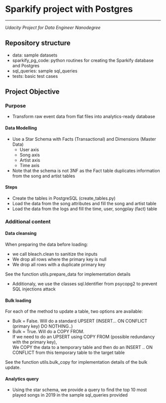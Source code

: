 # Sparkify project with Postgres
-------
*Udacity Project for Data Engineer Nanodegree*

## Repository structure
* data: sample datasets
* sparkify_pg_code: python routines for creating the Sparkify database and Postgres
* sql_queries: sample sql_queries
* tests: basic test cases

## Project Objective
### Purpose
* Transform raw event data from flat files into analytics-ready database

#### Data Modelling
* Use a Star Schema with Facts (Transactional) and Dimensions (Master Data)
    * User axis
    * Song axis
    * Artist axis
    * Time axis
* Note that the schema is not 3NF as the Fact table duplicates information from the song and artist tables

#### Steps
* Create the tables in PostgreSQL (create_tables.py)
* Load the data from the song attributes and fill the song and artist table
* Load the data from the logs and fill the time, user, songplay (fact) table

### Additional content
#### Data cleansing
When preparing the data before loading:
* we call bleach.clean to sanitize the inputs
* We drop all rows where the primary key is null
* We drop all rows with a duplicate primary key

See the function utils.prepare_data for implementation details

* Additionaly, we use the classes sql.Identifier from psycopg2 to prevent SQL injections attack

#### Bulk loading
For each of the method to update a table, two options are available:
* Bulk = False. Will do a standard UPSERT (INSERT... ON CONFLICT (primary key) DO NOTHING..)
* Bulk = True. Will do a COPY FROM. \
 If we need to do an UPSERT using COPY FROM (possible redundancy with the primary key), \
 We COPY the data to a temporary table and then do an INSERT .. ON CONFLICT from this temporary table to the target table

See the function utils.bulk_copy for implementation details of the bulk update.


#### Analytics query
* Using the star schema, we provide a query to find the top 10 most played songs in 2019 in the sample sql_queries provided

